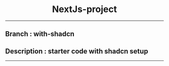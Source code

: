 <h1 align="center">NextJs-project</h1>
<hr />

## Branch : with-shadcn

## Description : starter code with shadcn setup

<hr />
